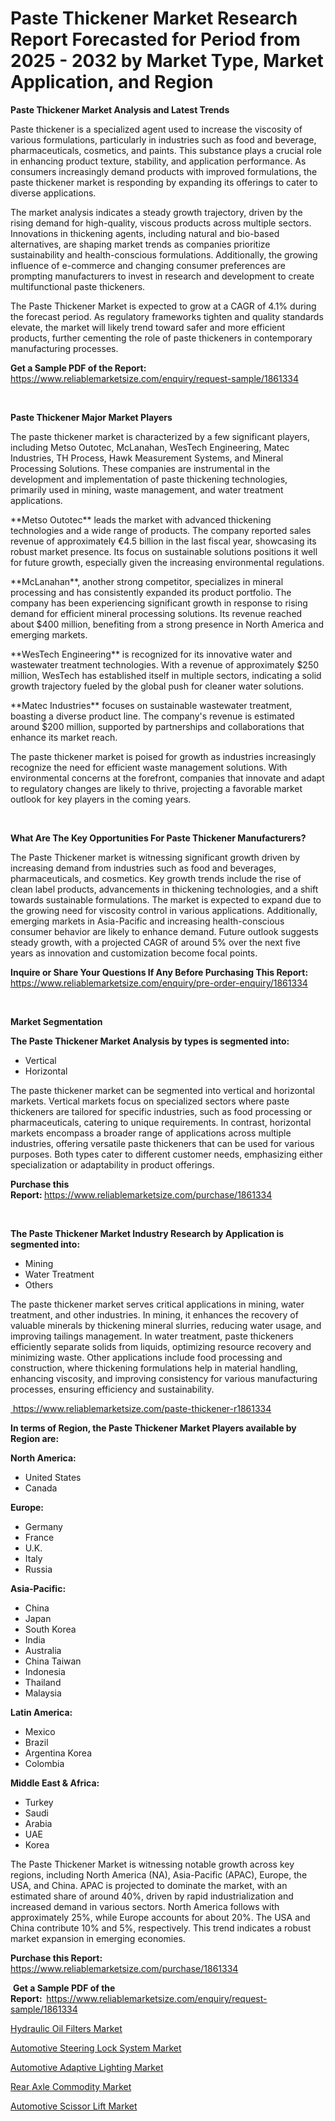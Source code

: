 <p><h1>Paste Thickener Market Research Report Forecasted for Period from 2025 -  2032 by Market Type, Market Application, and Region</h1></p><p><strong>Paste Thickener Market Analysis and Latest Trends</strong></p>
<p><p>Paste thickener is a specialized agent used to increase the viscosity of various formulations, particularly in industries such as food and beverage, pharmaceuticals, cosmetics, and paints. This substance plays a crucial role in enhancing product texture, stability, and application performance. As consumers increasingly demand products with improved formulations, the paste thickener market is responding by expanding its offerings to cater to diverse applications.</p><p>The market analysis indicates a steady growth trajectory, driven by the rising demand for high-quality, viscous products across multiple sectors. Innovations in thickening agents, including natural and bio-based alternatives, are shaping market trends as companies prioritize sustainability and health-conscious formulations. Additionally, the growing influence of e-commerce and changing consumer preferences are prompting manufacturers to invest in research and development to create multifunctional paste thickeners.</p><p>The Paste Thickener Market is expected to grow at a CAGR of 4.1% during the forecast period. As regulatory frameworks tighten and quality standards elevate, the market will likely trend toward safer and more efficient products, further cementing the role of paste thickeners in contemporary manufacturing processes.</p></p>
<p><strong>Get a Sample PDF of the Report:&nbsp;</strong> <a href="https://www.reliablemarketsize.com/enquiry/request-sample/1861334?utm_campaign=1895&utm_medium=2&utm_source=Github&utm_content=ia&utm_term=28022025&utm_id=paste-thickener">https://www.reliablemarketsize.com/enquiry/request-sample/1861334</a></p>
<p>&nbsp;</p>
<p><strong>Paste Thickener Major Market Players</strong></p>
<p><p>The paste thickener market is characterized by a few significant players, including Metso Outotec, McLanahan, WesTech Engineering, Matec Industries, TH Process, Hawk Measurement Systems, and Mineral Processing Solutions. These companies are instrumental in the development and implementation of paste thickening technologies, primarily used in mining, waste management, and water treatment applications.</p><p>**Metso Outotec** leads the market with advanced thickening technologies and a wide range of products. The company reported sales revenue of approximately €4.5 billion in the last fiscal year, showcasing its robust market presence. Its focus on sustainable solutions positions it well for future growth, especially given the increasing environmental regulations.</p><p>**McLanahan**, another strong competitor, specializes in mineral processing and has consistently expanded its product portfolio. The company has been experiencing significant growth in response to rising demand for efficient mineral processing solutions. Its revenue reached about $400 million, benefiting from a strong presence in North America and emerging markets.</p><p>**WesTech Engineering** is recognized for its innovative water and wastewater treatment technologies. With a revenue of approximately $250 million, WesTech has established itself in multiple sectors, indicating a solid growth trajectory fueled by the global push for cleaner water solutions.</p><p>**Matec Industries** focuses on sustainable wastewater treatment, boasting a diverse product line. The company's revenue is estimated around $200 million, supported by partnerships and collaborations that enhance its market reach.</p><p>The paste thickener market is poised for growth as industries increasingly recognize the need for efficient waste management solutions. With environmental concerns at the forefront, companies that innovate and adapt to regulatory changes are likely to thrive, projecting a favorable market outlook for key players in the coming years.</p></p>
<p>&nbsp;</p>
<p><strong>What Are The Key Opportunities For Paste Thickener Manufacturers?</strong></p>
<p><p>The Paste Thickener market is witnessing significant growth driven by increasing demand from industries such as food and beverages, pharmaceuticals, and cosmetics. Key growth trends include the rise of clean label products, advancements in thickening technologies, and a shift towards sustainable formulations. The market is expected to expand due to the growing need for viscosity control in various applications. Additionally, emerging markets in Asia-Pacific and increasing health-conscious consumer behavior are likely to enhance demand. Future outlook suggests steady growth, with a projected CAGR of around 5% over the next five years as innovation and customization become focal points.</p></p>
<p><strong>Inquire or Share Your Questions If Any Before Purchasing This Report:</strong> <a href="https://www.reliablemarketsize.com/enquiry/pre-order-enquiry/1861334?utm_campaign=1895&utm_medium=2&utm_source=Github&utm_content=ia&utm_term=28022025&utm_id=paste-thickener">https://www.reliablemarketsize.com/enquiry/pre-order-enquiry/1861334</a></p>
<p>&nbsp;</p>
<p><strong>Market Segmentation</strong></p>
<p><strong>The Paste Thickener Market Analysis by types is segmented into:</strong></p>
<p><ul><li>Vertical</li><li>Horizontal</li></ul></p>
<p><p>The paste thickener market can be segmented into vertical and horizontal markets. Vertical markets focus on specialized sectors where paste thickeners are tailored for specific industries, such as food processing or pharmaceuticals, catering to unique requirements. In contrast, horizontal markets encompass a broader range of applications across multiple industries, offering versatile paste thickeners that can be used for various purposes. Both types cater to different customer needs, emphasizing either specialization or adaptability in product offerings.</p></p>
<p><strong>Purchase this Report:&nbsp;</strong><a href="https://www.reliablemarketsize.com/purchase/1861334?utm_campaign=1895&utm_medium=2&utm_source=Github&utm_content=ia&utm_term=28022025&utm_id=paste-thickener">https://www.reliablemarketsize.com/purchase/1861334</a></p>
<p>&nbsp;</p>
<p><strong>The Paste Thickener Market Industry Research by Application is segmented into:</strong></p>
<p><ul><li>Mining</li><li>Water Treatment</li><li>Others</li></ul></p>
<p><p>The paste thickener market serves critical applications in mining, water treatment, and other industries. In mining, it enhances the recovery of valuable minerals by thickening mineral slurries, reducing water usage, and improving tailings management. In water treatment, paste thickeners efficiently separate solids from liquids, optimizing resource recovery and minimizing waste. Other applications include food processing and construction, where thickening formulations help in material handling, enhancing viscosity, and improving consistency for various manufacturing processes, ensuring efficiency and sustainability.</p></p>
<p><a href="https://www.reliablemarketsize.com/paste-thickener-r1861334?utm_campaign=1895&utm_medium=2&utm_source=Github&utm_content=ia&utm_term=28022025&utm_id=paste-thickener">&nbsp;https://www.reliablemarketsize.com/paste-thickener-r1861334</a></p>
<p><strong>In terms of Region, the Paste Thickener Market Players available by Region are:</strong></p>
<p>
    <p> <strong> North America: </strong>
        <ul>
            <li>United States</li>
            <li>Canada</li>
        </ul>
        </p> 
    <p> <strong> Europe: </strong>
        <ul>
            <li>Germany</li>
            <li>France</li>
            <li>U.K.</li>
            <li>Italy</li>
            <li>Russia</li>
        </ul>
        </p> 
    <p> <strong> Asia-Pacific: </strong>
        <ul>
            <li>China</li>
            <li>Japan</li>
            <li>South Korea</li>
            <li>India</li>
            <li>Australia</li>
            <li>China Taiwan</li>
            <li>Indonesia</li>
            <li>Thailand</li>
            <li>Malaysia</li>
        </ul>
        </p> 
    <p> <strong> Latin America: </strong>
        <ul>
            <li>Mexico</li>
            <li>Brazil</li>
            <li>Argentina Korea</li>
            <li>Colombia</li>
        </ul>
        </p> 
    <p> <strong> Middle East & Africa: </strong>
        <ul>
            <li>Turkey</li>
            <li>Saudi</li>
            <li>Arabia</li>
            <li>UAE</li>
            <li>Korea</li>
        </ul>
    </p>
    </p>
<p><p>The Paste Thickener Market is witnessing notable growth across key regions, including North America (NA), Asia-Pacific (APAC), Europe, the USA, and China. APAC is projected to dominate the market, with an estimated share of around 40%, driven by rapid industrialization and increased demand in various sectors. North America follows with approximately 25%, while Europe accounts for about 20%. The USA and China contribute 10% and 5%, respectively. This trend indicates a robust market expansion in emerging economies.</p></p>
<p><strong>Purchase this Report: </strong><a href="https://www.reliablemarketsize.com/purchase/1861334?utm_campaign=1895&utm_medium=2&utm_source=Github&utm_content=ia&utm_term=28022025&utm_id=paste-thickener">https://www.reliablemarketsize.com/purchase/1861334</a></p>
<p>&nbsp;<strong>Get a Sample PDF of the Report:&nbsp;&nbsp;</strong><a href="https://www.reliablemarketsize.com/enquiry/request-sample/1861334?utm_campaign=1895&utm_medium=2&utm_source=Github&utm_content=ia&utm_term=28022025&utm_id=paste-thickener">https://www.reliablemarketsize.com/enquiry/request-sample/1861334</a></p>
<p><strong></strong></p>
<p><p><a href="https://github.com/yarnsstaret1/Market-Research-Report-List-1/blob/main/hydraulic-oil-filters-market.md?utm_campaign=1895&utm_medium=2&utm_source=Github&utm_content=ia&utm_term=28022025&utm_id=paste-thickener">Hydraulic Oil Filters Market</a></p><p><a href="https://github.com/weisonmanych/Market-Research-Report-List-1/blob/main/automotive-steering-lock-system-market.md?utm_campaign=1895&utm_medium=2&utm_source=Github&utm_content=ia&utm_term=28022025&utm_id=paste-thickener">Automotive Steering Lock System Market</a></p><p><a href="https://github.com/nagateyisu29/Market-Research-Report-List-1/blob/main/automotive-adaptive-lighting-market.md?utm_campaign=1895&utm_medium=2&utm_source=Github&utm_content=ia&utm_term=28022025&utm_id=paste-thickener">Automotive Adaptive Lighting Market</a></p><p><a href="https://github.com/rokiahgrendy/Market-Research-Report-List-1/blob/main/rear-axle-commodity-market.md?utm_campaign=1895&utm_medium=2&utm_source=Github&utm_content=ia&utm_term=28022025&utm_id=paste-thickener">Rear Axle Commodity Market</a></p><p><a href="https://github.com/guzasbahsas/Market-Research-Report-List-1/blob/main/automotive-scissor-lift-market.md?utm_campaign=1895&utm_medium=2&utm_source=Github&utm_content=ia&utm_term=28022025&utm_id=paste-thickener">Automotive Scissor Lift Market</a></p></p>